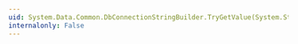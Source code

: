 ```yaml
---
uid: System.Data.Common.DbConnectionStringBuilder.TryGetValue(System.String,System.Object@)
internalonly: False
---
```

